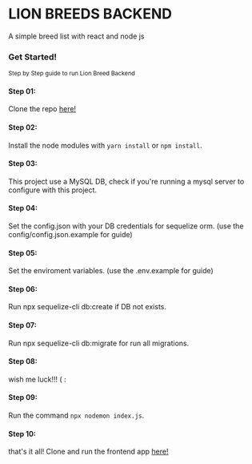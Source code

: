 # LION BREEDS BACKEND

A simple breed list with react and node js

### Get Started!

<small>Step by Step guide to run Lion Breed Backend</small>

#### Step 01:

Clone the repo [here!](https://github.com/AleejandroReyna/lionbackend)

#### Step 02:

Install the node modules with `yarn install` or `npm install`.

#### Step 03:

This project use a MySQL DB, check if you're running a mysql server to configure with this project.

#### Step 04:

Set the config.json with your DB credentials for sequelize orm. (use the config/config.json.example for guide)

#### Step 05:

Set the enviroment variables. (use the .env.example for guide)

#### Step 06:

Run npx sequelize-cli db:create if DB not exists.

#### Step 07:

Run npx sequelize-cli db:migrate for run all migrations.

#### Step 08:

wish me luck!!! ( :

#### Step 09:

Run the command `npx nodemon index.js`.

#### Step 10:

that's it all! Clone and run the frontend app [here!](https://github.com/AleejandroReyna/lionfrontend)


